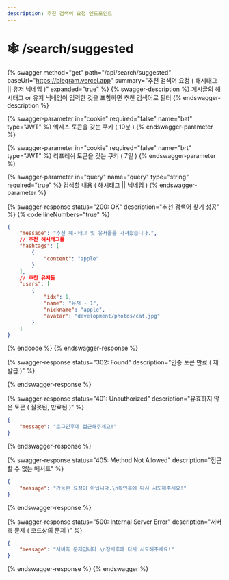 ```yaml
---
description: 추천 검색어 요청 엔드포인트
---
```


# 🕸 /search/suggested

{% swagger method="get" path="/api/search/suggested" baseUrl="https://blegram.vercel.app" summary="추천 검색어 요청 ( 해시태그 || 유저 닉네임 )" expanded="true" %}
{% swagger-description %}
게시글의 해시태그 or 유저 닉네임이  입력한 것을 포함하면 추천 검색어로 필터
{% endswagger-description %}

{% swagger-parameter in="cookie" required="false" name="bat" type="JWT" %}
엑세스 토큰을 갖는 쿠키 ( 10분 )
{% endswagger-parameter %}

{% swagger-parameter in="cookie" required="false" name="brt" type="JWT" %}
리프레쉬 토큰을 갖는 쿠키 ( 7일 )
{% endswagger-parameter %}

{% swagger-parameter in="query" name="query" type="string" required="true" %}
검색할 내용 ( 해시태그 || 닉네임 )
{% endswagger-parameter %}

{% swagger-response status="200: OK" description="추천 검색어 찾기 성공" %}
{% code lineNumbers="true" %}
```json
{
    "message": "추천 해시태그 및 유저들을 가져왔습니다.",
    // 추천 해시태그들
    "hashtags": [
        {
            "content": "apple"
        }
    ],
    // 추천 유저들
    "users": [
        {
            "idx": 1,
            "name": "유저 - 1",
            "nickname": "apple",
            "avatar": "development/photos/cat.jpg"
        }
    ]
}
```
{% endcode %}
{% endswagger-response %}

{% swagger-response status="302: Found" description="인증 토큰 만료 ( 재발급 )" %}

{% endswagger-response %}

{% swagger-response status="401: Unauthorized" description="유효하지 않은 토큰 ( 잘못된, 만료된 )" %}
```json
{
    "message": "로그인후에 접근해주세요!"
}
```
{% endswagger-response %}

{% swagger-response status="405: Method Not Allowed" description="접근할 수 없는 메서드" %}
```json
{
    "message": "가능한 요청이 아닙니다.\n확인후에 다시 시도해주세요!"
}
```
{% endswagger-response %}

{% swagger-response status="500: Internal Server Error" description="서버측 문제 ( 코드상의 문제 )" %}
```json
{
    "message": "서버측 문제입니다.\n잠시후에 다시 시도해주세요!"
}
```
{% endswagger-response %}
{% endswagger %}
